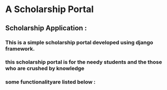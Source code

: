 # A Scholarship Portal 





## Scholarship Application : 
### This is a simple scholarship portal developed using django framework.
### this scholarship portal is for the needy students and the those who are crushed by knowledge


### some functionalityare listed below :



